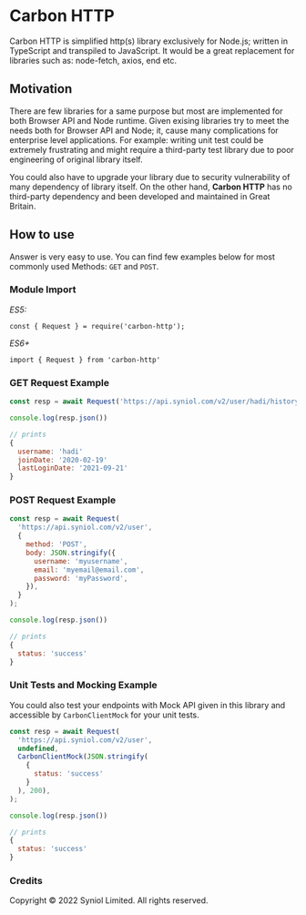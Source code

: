 # Carbon HTTP
Carbon HTTP is simplified http(s) library exclusively for Node.js; 
written in TypeScript and transpiled to JavaScript. It would be a 
great replacement for libraries such as: node-fetch, axios, end etc.


## Motivation
There are few libraries for a same purpose but most are implemented 
for both Browser API and Node runtime. Given exising libraries try to 
meet the needs both for Browser API and Node; it, cause many complications 
for enterprise level applications. For example:  writing unit test could 
be extremely frustrating and might require a third-party test library due 
to poor engineering of original library itself.

You could also have to upgrade your library due to security vulnerability of many 
dependency of library itself. On the other hand, __Carbon HTTP__ has no third-party 
dependency and been developed and maintained in Great Britain.


## How to use
Answer is very easy to use. You can find few examples below for most commonly 
used Methods: `GET` and `POST`.


### Module Import
_ES5:_

    const { Request } = require('carbon-http');

_ES6+_

    import { Request } from 'carbon-http'


### GET Request Example

```javascript
const resp = await Request('https://api.syniol.com/v2/user/hadi/history');

console.log(resp.json())

// prints
{
  username: 'hadi'
  joinDate: '2020-02-19'
  lastLoginDate: '2021-09-21'
}
```

### POST Request Example

```javascript
const resp = await Request(
  'https://api.syniol.com/v2/user',
  {
    method: 'POST',
    body: JSON.stringify({
      username: 'myusername',
      email: 'myemail@email.com',
      password: 'myPassword',
    }),
  }
);

console.log(resp.json())

// prints
{
  status: 'success'
}
```


### Unit Tests and Mocking Example
You could also test your endpoints with Mock API given in this library
and accessible by `CarbonClientMock` for your unit tests.

```javascript
const resp = await Request(
  'https://api.syniol.com/v2/user',
  undefined,
  CarbonClientMock(JSON.stringify(
    {
      status: 'success'
    }
  ), 200),
);

console.log(resp.json())

// prints
{
  status: 'success'
}
```


### Credits
Copyright &copy; 2022 Syniol Limited. All rights reserved.

